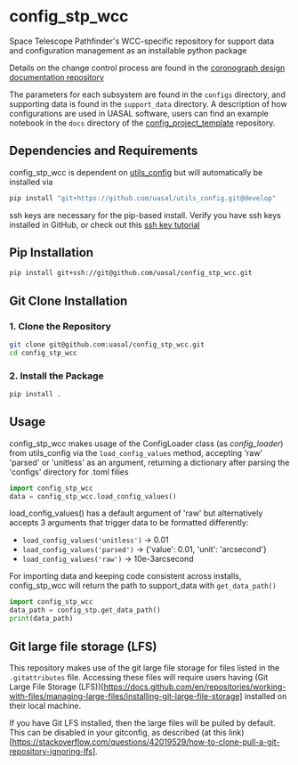 # config_stp_wcc

Space Telescope Pathfinder's WCC-specific repository for support data and configuration management as an installable python package 

Details on the change control process are found in the [coronograph design documentation repository](https://github.com/uasal/spacecoron_design_docs)

The parameters for each subsystem are found in the `configs` directory, and supporting data is found in the `support_data` directory.
A description of how configurations are used in UASAL software, users can find an example notebook in the `docs` directory of the  [config_project_template](https://github.com/uasal/config_project_template) repository. 
## Dependencies and Requirements

config_stp_wcc is dependent on [utils_config](https://github.com/uasal/utils_config) but will automatically be installed via 
```sh 
pip install "git+https://github.com/uasal/utils_config.git@develop"
```

ssh keys are necessary for the pip-based install. Verify you have ssh keys installed in GitHub, or check out this [ssh key tutorial](https://github.com/uasal/lab_documents/blob/main/ssh_key_tutorial.md)

## Pip Installation

```sh
pip install git+ssh://git@github.com/uasal/config_stp_wcc.git
```

## Git Clone Installation

### **1. Clone the Repository**
```sh
git clone git@github.com:uasal/config_stp_wcc.git
cd config_stp_wcc
```

### **2. Install the Package**
```sh
pip install .
```

## Usage

config_stp_wcc makes usage of the ConfigLoader class (as *config_loader*) from utils_config via the `load_config_values` method, accepting 'raw' 'parsed' or 'unitless' as an argument, returning a dictionary after parsing the 'configs' directory for .toml filies
```python
import config_stp_wcc
data = config_stp_wcc.load_config_values()
```

load_config_values() has a default argument of 'raw' but alternatively accepts 3 arguments that trigger data to be formatted differently: 
- `load_config_values('unitless')` -> 0.01
- `load_config_values('parsed')` -> {'value': 0.01, 'unit': 'arcsecond'}
- `load_config_values('raw')` -> 10e-3arcsecond

For importing data and keeping code consistent across installs, config_stp_wcc will return the path to support_data with `get_data_path()`
```python
import config_stp_wcc
data_path = config_stp.get_data_path()
print(data_path)
``` 

## Git large file storage (LFS)

This repository makes use of the git large file storage for files listed in the `.gitattributes` file.
Accessing these files will require users having (Git Large File Storage (LFS))[https://docs.github.com/en/repositories/working-with-files/managing-large-files/installing-git-large-file-storage] installed on their local machine.

If you have Git LFS installed, then the large files will be pulled by default.
This can be disabled in your gitconfig, as described (at this link)[https://stackoverflow.com/questions/42019529/how-to-clone-pull-a-git-repository-ignoring-lfs].
